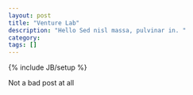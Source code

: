 ```yaml
---
layout: post
title: "Venture Lab"
description: "Hello Sed nisl massa, pulvinar in. "
category: 
tags: []
---
```

{% include JB/setup %}

Not a bad post at all

